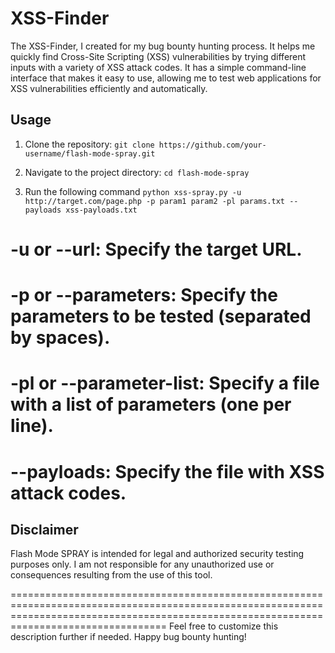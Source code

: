# XSS-Finder
The XSS-Finder,  I created for my bug bounty hunting process. It helps me quickly find Cross-Site Scripting (XSS) vulnerabilities by trying different inputs with a variety of XSS attack codes. It has a simple command-line interface that makes it easy to use, allowing me to test web applications for XSS vulnerabilities efficiently and automatically.

## Usage
1. Clone the repository:
     ```git clone https://github.com/your-username/flash-mode-spray.git```
2. Navigate to the project directory:
    ```cd flash-mode-spray```

3. Run the following command
    ``` python xss-spray.py -u http://target.com/page.php -p param1 param2 -pl params.txt --payloads xss-payloads.txt ```

# -u or --url: Specify the target URL.
# -p or --parameters: Specify the parameters to be tested (separated by spaces).
# -pl or --parameter-list: Specify a file with a list of parameters (one per line).
# --payloads: Specify the file with XSS attack codes.


## Disclaimer
Flash Mode SPRAY is intended for legal and authorized security testing purposes only. I am not responsible for any unauthorized use or consequences resulting from the use of this tool.

=============================================================================================================================================================================================
Feel free to customize this description further if needed. Happy bug bounty hunting!
